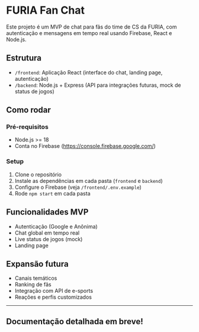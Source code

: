 # FURIA Fan Chat

Este projeto é um MVP de chat para fãs do time de CS da FURIA, com autenticação e mensagens em tempo real usando Firebase, React e Node.js.

## Estrutura
- `/frontend`: Aplicação React (interface do chat, landing page, autenticação)
- `/backend`: Node.js + Express (API para integrações futuras, mock de status de jogos)

## Como rodar

### Pré-requisitos
- Node.js >= 18
- Conta no Firebase (https://console.firebase.google.com/)

### Setup
1. Clone o repositório
2. Instale as dependências em cada pasta (`frontend` e `backend`)
3. Configure o Firebase (veja `/frontend/.env.example`)
4. Rode `npm start` em cada pasta

## Funcionalidades MVP
- Autenticação (Google e Anônima)
- Chat global em tempo real
- Live status de jogos (mock)
- Landing page

## Expansão futura
- Canais temáticos
- Ranking de fãs
- Integração com API de e-sports
- Reações e perfis customizados

---

## Documentação detalhada em breve!
